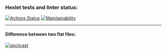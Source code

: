 ### Hexlet tests and linter status:
[![Actions Status](https://github.com/Aallyycoop/frontend-project-46/workflows/hexlet-check/badge.svg)](https://github.com/Aallyycoop/frontend-project-46/actions)
[![Maintainability](https://api.codeclimate.com/v1/badges/7fd85742f4f2616014bc/maintainability)](https://codeclimate.com/github/Aallyycoop/frontend-project-46/maintainability)

***

#### Difference between two flat files:
[![asciicast](https://asciinema.org/a/CuVgJu9F0oAKTit8ljsDP3o45.svg)](https://asciinema.org/a/CuVgJu9F0oAKTit8ljsDP3o45)